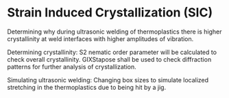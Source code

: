 # Strain Induced Crystallization (SIC)
Determining why during ultrasonic welding of thermoplastics there is higher crystallinity at weld interfaces with higher amplitudes of vibration.

Determining crystallinity:
S2 nematic order parameter will be calculated to check overall crystallinity. GIXStapose shall be used to check diffraction patterns for further analysis of crystallization.

Simulating ultrasonic welding:
Changing box sizes to simulate localized stretching in the thermoplastics due to being hit by a jig.
